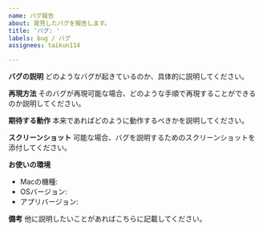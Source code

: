 ```yaml
---
name: バグ報告
about: 発見したバグを報告します。
title: 'バグ: '
labels: bug / バグ
assignees: taikun114

---
```


**バグの説明**
どのようなバグが起きているのか、具体的に説明してください。


**再現方法**
そのバグが再現可能な場合、どのような手順で再現することができるのか説明してください。


**期待する動作**
本来であればどのように動作するべきかを説明してください。


**スクリーンショット**
可能な場合、バグを説明するためのスクリーンショットを添付してください。


**お使いの環境**
 - Macの機種: 
 - OSバージョン: 
 - アプリバージョン: 


**備考**
他に説明したいことがあればこちらに記載してください。
